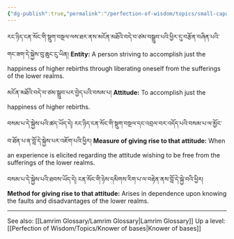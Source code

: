 ```yaml
---
{"dg-publish":true,"permalink":"/perfection-of-wisdom/topics/small-capacity-being/"}
---
```


རང་ཉིད་ངན་སོང་གི་སྡུག་བསྔལ་ལས་ཐར་ནས་མངོན་མཐོའི་བདེ་བ་ཙམ་བསྒྲུབ་པའི་ཕྱིར་དུ་བརྩོན་བཞིན་པའི་གང་ཟག་དེ་སྐྱེས་བུ་ཆུང་ངུ་ཡིན།
**Entity:** A person striving to accomplish just the happiness of higher rebirths through liberating oneself from the sufferings of the lower realms.

མངོན་མཐོའི་བདེ་བ་ཙམ་སྒྲུབ་པར་བྱེད་པའི་བསམ་པ།
**Attitude:** To accomplish just the happiness of higher rebirths.

བསམ་པ་དེ་སྐྱེས་པའི་ཚད་ཡོད་དེ། རང་ཉིད་ངན་སོང་གི་སྡུག་བསྔལ་དང་འབྲལ་བར་འདོད་པའི་བསམ་པ་ལ་མྱོང་བ་ཐོན་པ་ན་བློ་དེ་སྐྱེས་པར་འཇོག་པའི་ཕྱིར།
**Measure of giving rise to that attitude:** When an experience is elicited regarding the attitude wishing to be free from the sufferings of the lower realms.

བསམ་པ་དེ་སྐྱེས་པའི་ཐབས་ཡོད་དེ། ངན་སོང་གི་ཉེས་དམིགས་རིག་པ་ལ་བརྟེན་ནས་བློ་དེ་སྐྱེ་བའི་ཕྱིར།
**Method for giving rise to that attitude:** Arises in dependence upon knowing the faults and disadvantages of the lower realms.

---
See also: [[Lamrim Glossary/Lamrim Glossary\|Lamrim Glossary]]
Up a level: [[Perfection of Wisdom/Topics/Knower of bases\|Knower of bases]]
